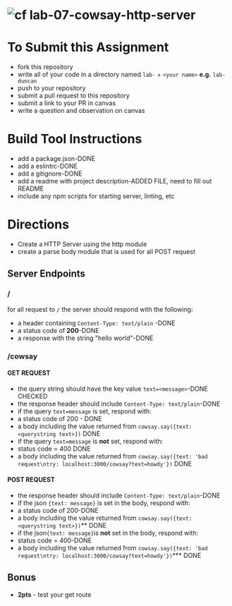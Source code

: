 ![cf](https://i.imgur.com/7v5ASc8.png) lab-07-cowsay-http-server
======

# To Submit this Assignment
  * fork this repository
  * write all of your code in a directory named `lab-` + `<your name>` **e.g.** `lab-duncan`
  * push to your repository
  * submit a pull request to this repository
  * submit a link to your PR in canvas
  * write a question and observation on canvas

# Build Tool Instructions
* add a package.json-DONE
* add a eslintrc-DONE
* add a gitignore-DONE
* add a readme with project description-ADDED FILE, need to fill out README
* include any npm scripts for starting server, linting, etc

# Directions
* Create a HTTP Server using the http module
* create a parse body module that is used for all POST request

## Server Endpoints
### /
for all request to `/` the server should respond with the following:
 * a header containing `Content-Type: text/plain` -DONE
 * a status code of **200**-DONE
 * a response with the string "hello world"-DONE

### /cowsay
#### GET REQUEST    
* the query string should have the key value `text=<message>`-DONE CHECKED
* the response header should include `Content-Type: text/plain`-DONE
* if the query `text=message` is set, respond with:  
 * a status code of 200 - DONE
 * a body including the value returned from `cowsay.say({text: <querystring text>})` DONE
* if the query `text=message` is **not** set, respond with:  
 * status code = 400 DONE
 * a body including the value returned from `cowsay.say({text: 'bad request\ntry: localhost:3000/cowsay?text=howdy'})` DONE

#### POST REQUEST   
* the response header should include `Content-Type: text/plain`-DONE
* if the json `{text: message}` is set in the body, respond with:  
 * a status code of 200-DONE
 * a body including the value returned from `cowsay.say({text: <querystring text>})`** DONE
* if the json`{text: message}`is **not** set in the body, respond with:  
 * status code = 400-DONE
 * a body including the value returned from `cowsay.say({text: 'bad request\ntry: localhost:3000/cowsay?text=howdy'})`*** DONE

## Bonus
* **2pts** - test your get route
<!--* **1pts** - add the ability to change the cow-file, **aka: dragon, sheep, etc** using a query string-->
